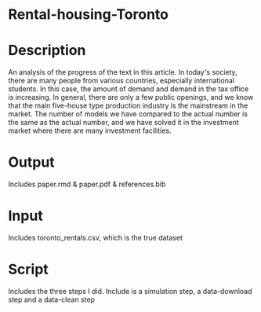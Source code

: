 # Rental-housing-Toronto

# Description
An analysis of the progress of the text in this article. In today's society, there are many people from various countries, especially international students. In this case, the amount of demand and demand in the tax office is increasing. In general, there are only a few public openings, and we know that the main five-house type production industry is the mainstream in the market. The number of models we have compared to the actual number is the same as the actual number, and we have solved it in the investment market where there are many investment facilities.

# Output 
Includes paper.rmd & paper.pdf & references.bib
# Input 
Includes toronto_rentals.csv, which is the true dataset
# Script
Includes the three steps I did. Include is a simulation step, a data-download step and a data-clean step